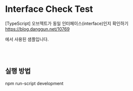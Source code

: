 ﻿# Interface Check Test

[TypeScript] 오브젝트가 동일 인터페이스(interface)인지 확인하기<br />
https://blog.danggun.net/10769

에서 사용된 샘플입니다.

<br />
<br />

## 실행 방법
npm run-script development

